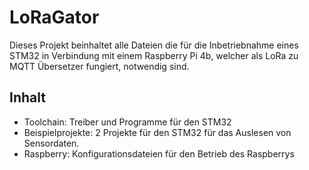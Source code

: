 # LoRaGator

Dieses Projekt beinhaltet alle Dateien die für die Inbetriebnahme eines STM32 in Verbindung mit einem Raspberry Pi 4b, welcher als LoRa zu MQTT Übersetzer fungiert, notwendig sind.

## Inhalt
- Toolchain: Treiber und Programme für den STM32
- Beispielprojekte: 2 Projekte für den STM32 für das Auslesen von Sensordaten.
- Raspberry: Konfigurationsdateien für den Betrieb des Raspberrys
